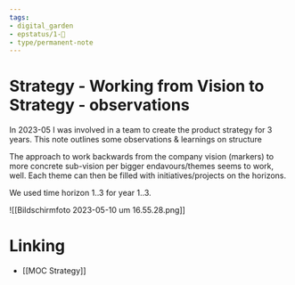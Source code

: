 ```yaml
---
tags: 
- digital_garden
- epstatus/1-🌱
- type/permanent-note
---
```

# Strategy - Working from Vision to Strategy - observations
In 2023-05 I was involved in a team to create the product strategy for 3 years. This note outlines some observations & learnings on structure

The approach to work backwards from the company vision (markers) to more concrete sub-vision per bigger endavours/themes seems to work, well. Each theme can then be filled with initiatives/projects on the horizons. 

We used time horizon 1..3 for year 1..3. 

![[Bildschirmfoto 2023-05-10 um 16.55.28.png]]
# Linking
* [[MOC Strategy]]


